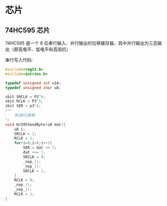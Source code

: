 # 芯片

##  74HC595 芯片

74HC595 是一个 8 位串行输入、并行输出的位移缓存器，其中并行输出为三态输出（即高电平、低电平和高阻抗）

串行写入代码:

```c
#include<reg52.h>
#include<intrins.h>

typedef unsigned int u16;
typedef unsigned char u8;

sbit SRCLK = P3^6;
sbit RCLK = P3^5;
sbit SER = p3^4;
/**
	发送8位数据
*/
void Hc595SendByte(u8 dat){
    u8 i;
    SRCLK = 1;
    RCLK = 1;
    for(i=0;i<8;i++){
        SER = dat >> 7;
        dat <<= 1;
        SRCLK = 0;
        _nop_();
        _nop_();
        SRCLK = 1;
    }
    RCLK = 0; 
    _nop_(); 
    _nop_(); 
    RCLK = 1;
}
```

